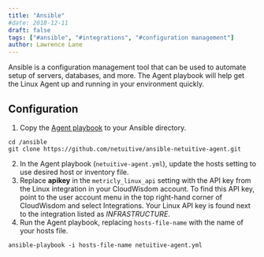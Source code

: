 ```yaml
---
title: "Ansible"
#date: 2018-12-11
draft: false
tags: ["#ansible", "#integrations", "#configuration management"]
author: Lawrence Lane
---
```

Ansible is a configuration management tool that can be used to automate setup of servers, databases, and more. The Agent playbook will help get the Linux Agent up and running in your environment quickly.

## Configuration
1. Copy the [Agent playbook](https://github.com/netuitive/ansible-netuitive-agent) to your Ansible directory.  
```
cd /ansible
git clone https://github.com/netuitive/ansible-netuitive-agent.git
```
2. In the Agent playbook (`netuitive-agent.yml`), update the hosts setting to use desired host or inventory file.
3. Replace **apikey** in the `metricly_linux_api` setting with the API key from the Linux integration in your CloudWisdom account. To find this API key, point to the user account menu in the top right-hand corner of CloudWisdom and select Integrations. Your Linux API key is found next to the integration listed as _INFRASTRUCTURE_.
4. Run the Agent playbook, replacing `hosts-file-name` with the name of your hosts file.  
```
ansible-playbook -i hosts-file-name netuitive-agent.yml
```
